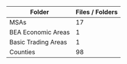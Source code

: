 | Folder              |   Files / Folders |
|---------------------|-------------------|
| MSAs                |                17 |
| BEA Economic Areas  |                 1 |
| Basic Trading Areas |                 1 |
| Counties            |                98 |